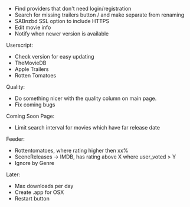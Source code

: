 * Find providers that don't need login/registration
* Search for missing trailers button / and make separate from renaming
* SABnzbd SSL option to include HTTPS
* Edit movie info
* Notify when newer version is available

Userscript:

* Check version for easy updating
* TheMovieDB
* Apple Trailers
* Rotten Tomatoes

Quality:

* Do something nicer with the quality column on main page.
* Fix coming bugs

Coming Soon Page:

* Limit search interval for movies which have far release date

Feeder:

* Rottentomatoes, where rating higher then xx%
* SceneReleases -> IMDB, has rating above X where user_voted > Y
* Ignore by Genre

Later:

* Max downloads per day
* Create .app for OSX
* Restart button
